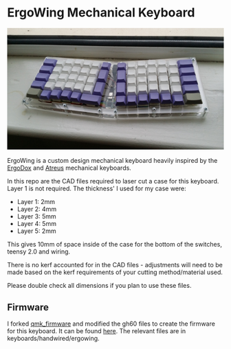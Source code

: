 # ErgoWing Mechanical Keyboard

![ErgoWing](ergowing.jpg?raw=true "ErgoWing")

ErgoWing is a custom design mechanical keyboard heavily inspired by the [ErgoDox](https://www.ergodox.io/)
and [Atreus](https://atreus.technomancy.us/) mechanical keyboards.

In this repo are the CAD files required to laser cut a case for this keyboard. Layer 1 is not
required. The thickness' I used for my case were:

* Layer 1: 2mm
* Layer 2: 4mm
* Layer 3: 5mm
* Layer 4: 5mm
* Layer 5: 2mm

This gives 10mm of space inside of the case for the bottom of the switches, teensy 2.0 and wiring.

There is no kerf accounted for in the CAD files - adjustments will need to be made based on the
kerf requirements of your cutting method/material used.

Please double check all dimensions if you plan to use these files.

## Firmware
I forked [qmk_firmware](https://github.com/qmk/qmk_firmware) and modified the gh60 files to create the firmware for this keyboard. It can be found [here](https://github.com/evindarling/qmk_firmware). The relevant files are in keyboards/handwired/ergowing.
